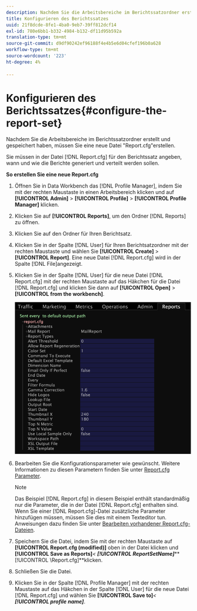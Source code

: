 ```yaml
---
description: Nachdem Sie die Arbeitsbereiche im Berichtssatzordner erstellt und gespeichert haben, müssen Sie eine neue Datei "Report.cfg"erstellen.
title: Konfigurieren des Berichtssatzes
uuid: 21f8dcde-8fe1-4ba0-9eb7-39ff812dcf14
exl-id: 780e6bb1-b332-4984-b132-df11d95b592a
translation-type: tm+mt
source-git-commit: d9df90242ef96188f4e4b5e6d04cfef196b0a628
workflow-type: tm+mt
source-wordcount: '223'
ht-degree: 4%

---
```


# Konfigurieren des Berichtssatzes{#configure-the-report-set}

Nachdem Sie die Arbeitsbereiche im Berichtssatzordner erstellt und gespeichert haben, müssen Sie eine neue Datei &quot;Report.cfg&quot;erstellen.

Sie müssen in der Datei [!DNL Report.cfg] für den Berichtssatz angeben, wann und wie die Berichte generiert und verteilt werden sollen.

**So erstellen Sie eine neue Report.cfg**

1. Öffnen Sie in Data Workbench das [!DNL Profile Manager], indem Sie mit der rechten Maustaste in einen Arbeitsbereich klicken und auf **[!UICONTROL Admin]** > **[!UICONTROL Profile]** > **[!UICONTROL Profile Manager]** klicken.
1. Klicken Sie auf **[!UICONTROL Reports]**, um den Ordner [!DNL Reports] zu öffnen.
1. Klicken Sie auf den Ordner für Ihren Berichtsatz.
1. Klicken Sie in der Spalte [!DNL User] für Ihren Berichtsatzordner mit der rechten Maustaste und wählen Sie **[!UICONTROL Create]** > **[!UICONTROL Report]**. Eine neue Datei [!DNL Report.cfg] wird in der Spalte [!DNL File]angezeigt.
1. Klicken Sie in der Spalte [!DNL User] für die neue Datei [!DNL Report.cfg] mit der rechten Maustaste auf das Häkchen für die Datei [!DNL Report.cfg] und klicken Sie dann auf **[!UICONTROL Open]** > **[!UICONTROL from the workbench]**.

   ![Schritt-Info](assets/cfg_reportcfg.png)

1. Bearbeiten Sie die Konfigurationsparameter wie gewünscht. Weitere Informationen zu diesen Parametern finden Sie unter [Report.cfg Parameter](../../../../../home/c-rpt-oview/c-rpt-param-ref/c-rpt-param.md#concept-838e59d72d3f4cb29ee15f5c7eb0ceff).

   >[!NOTE]
   >
   >Das Beispiel [!DNL Report.cfg] in diesem Beispiel enthält standardmäßig nur die Parameter, die in der Datei [!DNL Report.cfg] enthalten sind. Wenn Sie einer [!DNL Report.cfg]-Datei zusätzliche Parameter hinzufügen müssen, müssen Sie dies mit einem Texteditor tun. Anweisungen dazu finden Sie unter [Bearbeiten vorhandener Report.cfg-Dateien](../../../../../home/c-rpt-oview/c-work-rpt-sets/c-edit-ex-rpt-files/c-edit-ex-rpt-files.md#concept-96fd57159f454defa09bd18655a12887).

1. Speichern Sie die Datei, indem Sie mit der rechten Maustaste auf **[!UICONTROL Report.cfg (modified)]** oben in der Datei klicken und **[!UICONTROL Save as Reports\]***&lt; **[!UICONTROL ReportSetName]*****[!UICONTROL \Report.cfg]**klicken.
1. Schließen Sie die Datei.
1. Klicken Sie in der Spalte [!DNL Profile Manager] mit der rechten Maustaste auf das Häkchen in der Spalte [!DNL User] für die neue Datei [!DNL Report.cfg] und wählen Sie **[!UICONTROL Save to]***&lt; **[!UICONTROL profile name]***.
